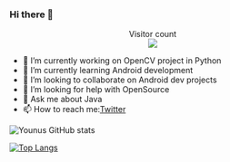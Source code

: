 ### Hi there 👋


<p align="center"> 
  Visitor count<br>
  <img src="https://profile-counter.glitch.me/Younus-Saberi/count.svg" />
</p>




<!-- **Younus-Saberi/Younus-Saberi** is a ✨ _special_ ✨ repository because its `README.md` (this file) appears on your GitHub profile.

Here are some ideas to get you started: -->

- 🔭 I’m currently working on OpenCV project in Python
- 🌱 I’m currently learning Android development
- 👯 I’m looking to collaborate on Android dev projects
- 🤔 I’m looking for help with OpenSource
- 💬 Ask me about Java
- 📫 How to reach me:[Twitter](https://twitter.com/younussaberi)
<!-- - 😄 Pronouns: ... -->
<!-- - ⚡ Fun fact:  -->

![Younus GitHub stats](https://github-readme-stats.vercel.app/api?username=Younus-Saberi&show_icons=true&theme=radical)

[![Top Langs](https://github-readme-stats.vercel.app/api/top-langs/?username=Younus-Saberi&layout=compact)](https://github.com/Younus-Saberi/github-readme-stats)
